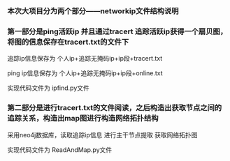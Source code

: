 ### 本次大项目分为两个部分——networkip文件结构说明

### 第一部分是ping活跃ip 并且通过tracert 追踪活跃ip获得一个扇贝图，将图的信息保存在tracert.txt的文件下

追踪ip信息保存为  个人ip+追踪无掩码ip+ip段+tracert.txt

ping ip信息保存为 个人ip+追踪无掩码ip+ip段+online.txt

实现代码文件为  ipfind.py文件

### 第二部分是进行tracert.txt的文件阅读，之后构造出获取节点之间的追踪关系，构造出map图进行构造网络拓扑结构

采用neo4j数据库，读取追踪ip信息 进行主干节点提取 获取网络拓扑图

实现代码文件为 ReadAndMap.py文件

